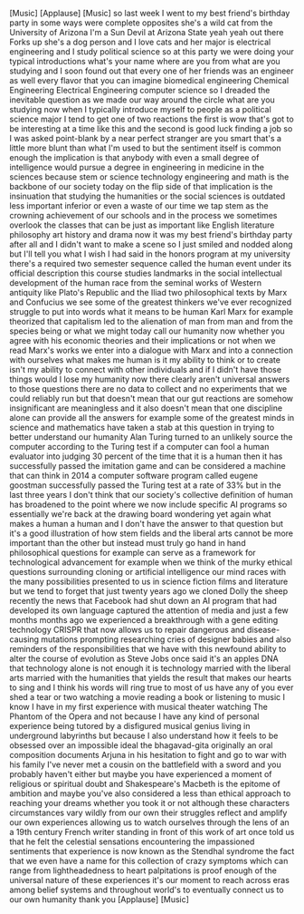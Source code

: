 
[Music]
[Applause]
[Music]
so last week I went to my best friend&#39;s
birthday party in some ways were
complete opposites she&#39;s a wild cat from
the University of Arizona I&#39;m a Sun
Devil at Arizona State yeah yeah out
there Forks up she&#39;s a dog person and I
love cats and her major is electrical
engineering and I study political
science so at this party we were doing
your typical introductions what&#39;s your
name where are you from what are you
studying and I soon found out that every
one of her friends was an engineer as
well every flavor that you can imagine
biomedical engineering Chemical
Engineering Electrical Engineering
computer science so I dreaded the
inevitable question as we made our way
around the circle what are you studying
now when I typically introduce myself to
people as a political science major I
tend to get one of two reactions
the first is wow that&#39;s got to be
interesting at a time like this and the
second is good luck finding a job so I
was asked point-blank by a near perfect
stranger are you smart that&#39;s a little
more blunt than what I&#39;m used to but the
sentiment itself is common enough the
implication is that anybody with even a
small degree of intelligence would
pursue a degree in engineering in
medicine in the sciences because stem or
science technology engineering and math
is the backbone of our society today on
the flip side of that implication is the
insinuation that studying the humanities
or the social sciences is outdated less
important inferior or even a waste of
our time we tap stem as the crowning
achievement of our schools and in the
process we sometimes overlook the
classes that can be just as important
like English literature philosophy art
history and drama now it was my best
friend&#39;s birthday party after all and I
didn&#39;t want to make a scene so I just
smiled and nodded along but I&#39;ll tell
you what I wish I had said in the honors
program at my university there&#39;s a
required two semester sequence called
the human event under its official
description this course studies
landmarks in the social
intellectual development of the human
race from the seminal works of Western
antiquity like Plato&#39;s Republic and the
Iliad two philosophical texts by Marx
and Confucius we see some of the
greatest thinkers we&#39;ve ever recognized
struggle to put into words what it means
to be human
Karl Marx for example theorized that
capitalism led to the alienation of man
from man and from the species being or
what we might today call our humanity
now whether you agree with his economic
theories and their implications or not
when we read Marx&#39;s works we enter into
a dialogue with Marx and into a
connection with ourselves what makes me
human is it my ability to think or to
create isn&#39;t my ability to connect with
other individuals and if I didn&#39;t have
those things would I lose my humanity
now there clearly aren&#39;t universal
answers to those questions there are no
data to collect and no experiments that
we could reliably run but that doesn&#39;t
mean that our gut reactions are somehow
insignificant are meaningless and it
also doesn&#39;t mean that one discipline
alone can provide all the answers for
example some of the greatest minds in
science and mathematics have taken a
stab at this question in trying to
better understand our humanity Alan
Turing turned to an unlikely source the
computer according to the Turing test if
a computer can fool a human evaluator
into judging 30 percent of the time that
it is a human then it has successfully
passed the imitation game and can be
considered a machine that can think in
2014 a computer software program called
eugene goostman successfully passed the
Turing test at a rate of 33% but in the
last three years I don&#39;t think that our
society&#39;s collective definition of human
has broadened to the point where we now
include specific AI programs so
essentially we&#39;re back at the drawing
board wondering yet again what makes a
human a human and I don&#39;t have the
answer to that question but it&#39;s a good
illustration of how stem fields and the
liberal arts cannot be more important
than the other but instead must truly go
hand in hand
philosophical questions for example can
serve as a framework for technological
advancement for example when we think of
the murky ethical questions surrounding
cloning or artificial intelligence our
mind races with the many possibilities
presented to us in science fiction films
and literature but we tend to forget
that just twenty years ago we cloned
Dolly the sheep recently the news that
Facebook had shut down an AI program
that had developed its own language
captured the attention of media and just
a few months months ago we experienced a
breakthrough with a gene editing
technology CRISPR that now allows us to
repair dangerous and disease-causing
mutations prompting researching cries of
designer babies and also reminders of
the responsibilities that we have with
this newfound ability to alter the
course of evolution as Steve Jobs once
said it&#39;s an apples DNA that technology
alone is not enough it is technology
married with the liberal arts married
with the humanities that yields the
result that makes our hearts to sing and
I think his words will ring true to most
of us have any of you ever shed a tear
or two watching a movie reading a book
or listening to music I know I have in
my first experience with musical theater
watching The Phantom of the Opera and
not because I have any kind of personal
experience being tutored by a disfigured
musical genius living in underground
labyrinths but because I also understand
how it feels to be obsessed over an
impossible ideal the bhagavad-gita
originally an oral composition documents
Arjuna in his hesitation to fight and go
to war with his family I&#39;ve never met a
cousin on the battlefield with a sword
and you probably haven&#39;t either but
maybe you have experienced a moment of
religious or spiritual doubt and
Shakespeare&#39;s Macbeth is the epitome of
ambition and maybe you&#39;ve also
considered a less than ethical approach
to reaching your dreams whether you took
it or not although these characters
circumstances vary wildly from our own
their struggles reflect and amplify our
own experiences allowing us to watch
ourselves through the lens of an
a 19th century French writer standing in
front of this work of art once told us
that he felt the celestial sensations
encountering the impassioned sentiments
that experience is now known as the
Stendhal syndrome the fact that we even
have a name
for this collection of crazy symptoms
which can range from lightheadedness to
heart palpitations is proof enough of
the universal nature of these
experiences it&#39;s our moment to reach
across eras among belief systems and
throughout world&#39;s to eventually connect
us to our own humanity thank you
[Applause]
[Music]
